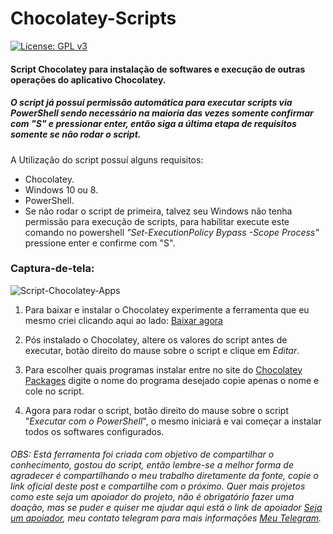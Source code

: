 # Chocolatey-Scripts
[![License: GPL v3](https://img.shields.io/badge/License-GPLv3-dark.svg)](https://www.gnu.org/licenses/gpl-3.0)

#### Script Chocolatey para instalação de softwares e execução de outras operações do aplicativo Chocolatey. 
##### O script já possui permissão automática para executar scripts via PowerShell sendo necessário na maioria das vezes somente confirmar com "S" e pressionar enter, então siga a última etapa de requisitos somente se não rodar o script.
A Utilização do script possuí alguns requisitos: 

- Chocolatey.
- Windows 10 ou 8.
- PowerShell.
- Se não rodar o script de primeira, talvez seu Windows não tenha permissão para execução de scripts, para habilitar execute este comando no powershell *"Set-ExecutionPolicy Bypass -Scope Process"* pressione enter e confirme com "S". 

### Captura-de-tela: 
![Script-Chocolatey-Apps](https://github.com/danielneo27/Chocolatey-Scripts/blob/danielneo27/-PowerShell-Scripts/Captura%20de%20tela/Chocolatey-script-Apps.png "Script-Chocolatey-Apps")
 
1. Para baixar e instalar o Chocolatey experimente a ferramenta que eu mesmo criei clicando aqui ao lado:
<a class="github-button" href="https://github.com/danielneo27/Instalador-Chocolatey/releases/tag/v1.0.0-final" data-color-scheme="no-preference: dark; light: dark; dark: dark;" data-size="large" aria-label="Download ntkme/github-buttons on GitHub">Baixar agora</a>

2. Pós instalado o Chocolatey, altere os valores do script antes de executar, botão direito do mause sobre o script e clique em *Editar*.

3. Para escolher quais programas instalar entre no site do <a class="github-button" href="https://chocolatey.org/packages" data-color-scheme="no-preference: dark; light: dark; dark: dark;" data-size="large" aria-label="Download ntkme/github-buttons on GitHub">Chocolatey Packages</a> digite o nome do programa desejado copie apenas o nome e cole no script.

4. Agora para rodar o script, botão direito do mause sobre o script "*Executar com o PowerShell*", o mesmo iniciará e vai começar a instalar todos os softwares configurados.
    
###### OBS: Está ferramenta foi criada com objetivo de compartilhar o conhecimento, gostou do script, então lembre-se a melhor forma de agradecer é compartilhando o meu trabalho diretamente da fonte, copie o link oficial deste post e compartilhe com o próximo. Quer mais projetos como este seja um apoiador do projeto, não é obrigatório fazer uma doação, mas se puder e quiser me ajudar aqui está o link de apoiador <a class="github-button" href="https://mpago.la/2jwdK6U" data-color-scheme="no-preference: dark; light: dark; dark: dark;" data-size="large" aria-label="Download ntkme/github-buttons on GitHub">Seja um apoiador</a>, meu contato telegram para mais informações <a class="github-button" href="https://t.me/danielneo27" data-color-scheme="no-preference: dark; light: dark; dark: dark;" data-size="large" aria-label="Download ntkme/github-buttons on GitHub">Meu Telegram</a>.
